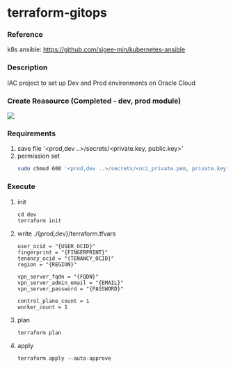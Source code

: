 # terraform-gitops

### Reference
k8s ansible: https://github.com/sigee-min/kubernetes-ansible <br/>

### Description
IAC project to set up Dev and Prod environments on Oracle Cloud

### Create Reasource (Completed - dev, prod module)

<image src="./images/image.png">


### Requirements

1. save file '<prod,dev ..>/secrets/<private.key, public.key>'
2. permission set 
   ```bash
   sudo chmod 600 '<prod,dev ..>/secrets/<oci_private.pem, private.key, public.key>'
   ```
### Execute
1. init
   ```shell
   cd dev
   terraform init
   ```
2. write ./{prod,dev}/terraform.tfvars
   ```text
   user_ocid = "{USER_OCID}"
   fingerprint = "{FINGERPRINT}"
   tenancy_ocid = "{TENANCY_OCID}"
   region = "{REGION}"
   
   vpn_server_fqdn = "{FQDN}"
   vpn_server_admin_email = "{EMAIL}"
   vpn_server_password = "{PASSWORD}"
   
   control_plane_count = 1
   worker_count = 1
   ```
3. plan
   ```shell
   terraform plan
   ```
4. apply
   ```shell
   terraform apply --auto-approve
   ```